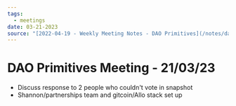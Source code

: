 ```yaml
---
tags:
  - meetings
date: 03-21-2023
source: "[2022-04-19 - Weekly Meeting Notes - DAO Primitives](/notes/dao-primitives/primitives-archive/primitives-docs/2022-04-19%20-%20Weekly%20Meeting%20Notes%20-%20DAO%20Primitives.md)"
---
```


# DAO Primitives Meeting - 21/03/23

- Discuss response to 2 people who couldn't vote in snapshot
- Shannon/partnerships team and gitcoin/Allo stack set up